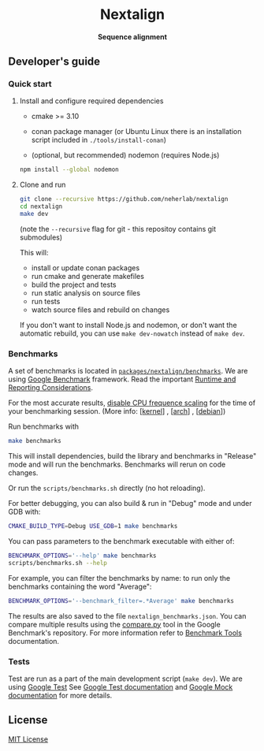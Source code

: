 <h1 id="nextclade" align="center">
Nextalign
</h1>

<h4 id="nextclade" align="center">
Sequence alignment
</h1>

## Developer's guide

### Quick start

1. Install and configure required dependencies

    - cmake >= 3.10

    - conan package manager (or Ubuntu Linux there is an installation script included in `./tools/install-conan`)

    - (optional, but recommended) nodemon (requires Node.js)

   ```bash
   npm install --global nodemon
   ```


2. Clone and run

   ```bash
   git clone --recursive https://github.com/neherlab/nextalign
   cd nextalign
   make dev

   ```
   (note the `--recursive` flag for git - this repositoy contains git submodules)

   This will:

    - install or update conan packages
    - run cmake and generate makefiles
    - build the project and tests
    - run static analysis on source files
    - run tests
    - watch source files and rebuild on changes

   If you don't want to install Node.js and nodemon, or don't want the automatic rebuild, you can use `make dev-nowatch`
   instead of `make dev`.

### Benchmarks

A set of benchmarks is located in [`packages/nextalign/benchmarks`](https://github.com/neherlab/nextalign/tree/master/packages/nextalign/benchmarks). We are
using [Google Benchmark](https://github.com/google/benchmark) framework. Read the important [Runtime and Reporting Considerations](https://github.com/google/benchmark#runtime-and-reporting-considerations).

For the most accurate results, [disable CPU frequence scaling](https://github.com/google/benchmark#disabling-cpu-frequency-scaling) for the time of
your benchmarking session. (More info: [[kernel](https://www.kernel.org/doc/html/v4.15/admin-guide/pm/cpufreq.html)]
, [[arch](https://wiki.archlinux.org/index.php/CPU_frequency_scaling)]
, [[debian](https://wiki.debian.org/CpuFrequencyScaling)])

Run benchmarks with

```bash
make benchmarks
```

This will install dependencies, build the library and benchmarks in "Release" mode and will run the benchmarks.
Benchmarks will rerun on code changes.

Or run the `scripts/benchmarks.sh` directly (no hot reloading).

For better debugging, you can also build & run in "Debug" mode and under GDB with:

```bash
CMAKE_BUILD_TYPE=Debug USE_GDB=1 make benchmarks
```

You can pass parameters to the benchmark executable with either of:

```bash
BENCHMARK_OPTIONS='--help' make benchmarks
scripts/benchmarks.sh --help
```

For example, you can filter the benchmarks by name: to run only the benchmarks containing the word "Average":

```bash
BENCHMARK_OPTIONS='--benchmark_filter=.*Average' make benchmarks
```

The results are also saved to the file `nextalign_benchmarks.json`.
You can compare multiple results using the [compare.py](https://github.com/google/benchmark/tree/master/tools) tool in the Google Benchmark's repository. For more information refer to [Benchmark Tools](https://github.com/google/benchmark/blob/master/docs/tools.md) documentation.


### Tests

Test are run as a part of the main development script (`make dev`). We are using [Google Test](https://github.com/google/googletest/blob/master/googletest/docs/primer.md)
See [Google Test documentation](https://github.com/google/googletest/blob/master/googletest/docs/primer.md) and [Google Mock documentation](https://github.com/google/googletest/blob/master/googlemock/README.md) for more details.

## License

<a target="_blank" rel="noopener noreferrer" href="LICENSE" alt="License file">MIT License</a>
